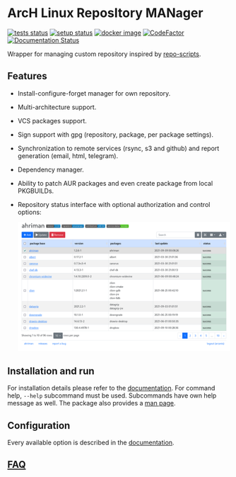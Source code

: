 # ArcH Linux ReposItory MANager

[![tests status](https://github.com/arcan1s/ahriman/actions/workflows/run-tests.yml/badge.svg)](https://github.com/arcan1s/ahriman/actions/workflows/run-tests.yml)
[![setup status](https://github.com/arcan1s/ahriman/actions/workflows/run-setup.yml/badge.svg)](https://github.com/arcan1s/ahriman/actions/workflows/run-setup.yml)
[![docker image](https://github.com/arcan1s/ahriman/actions/workflows/docker-image.yml/badge.svg)](https://github.com/arcan1s/ahriman/actions/workflows/docker-image.yml)
[![CodeFactor](https://www.codefactor.io/repository/github/arcan1s/ahriman/badge)](https://www.codefactor.io/repository/github/arcan1s/ahriman)
[![Documentation Status](https://readthedocs.org/projects/ahriman/badge/?version=latest)](https://ahriman.readthedocs.io/?badge=latest)

Wrapper for managing custom repository inspired by [repo-scripts](https://github.com/arcan1s/repo-scripts).

## Features

* Install-configure-forget manager for own repository.
* Multi-architecture support.
* VCS packages support.
* Sign support with gpg (repository, package, per package settings).
* Synchronization to remote services (rsync, s3 and github) and report generation (email, html, telegram).
* Dependency manager.
* Ability to patch AUR packages and even create package from local PKGBUILDs.
* Repository status interface with optional authorization and control options:

    ![web interface](web.png)

## Installation and run

For installation details please refer to the [documentation](docs/setup.md). For command help, `--help` subcommand must be used. Subcommands have own help message as well. The package also provides a [man page](docs/ahriman.1).

## Configuration

Every available option is described in the [documentation](docs/configuration.md).

## [FAQ](docs/faq.md)
